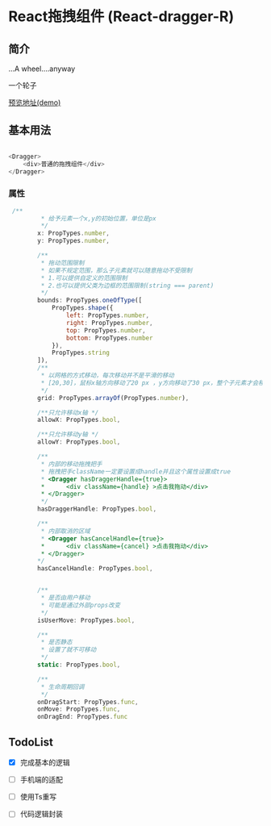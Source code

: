 # React拖拽组件 (React-dragger-R)

简介
----
...A wheel....anyway

一个轮子

[预览地址(demo)](http://htmlpreview.github.io/?https://github.com/215566435/React-dragger-R/blob/master/build/index.html)

基本用法
----
````javascript

<Dragger>
    <div>普通的拖拽组件</div>
</Dragger>

````

### 属性
````javascript
 /**
         * 给予元素一个x,y的初始位置，单位是px
         */
        x: PropTypes.number,
        y: PropTypes.number,

        /**
         * 拖动范围限制
         * 如果不规定范围，那么子元素就可以随意拖动不受限制
         * 1.可以提供自定义的范围限制
         * 2.也可以提供父类为边框的范围限制(string === parent)
         */
        bounds: PropTypes.oneOfType([
            PropTypes.shape({
                left: PropTypes.number,
                right: PropTypes.number,
                top: PropTypes.number,
                bottom: PropTypes.number
            }),
            PropTypes.string
        ]),
        /**
         * 以网格的方式移动，每次移动并不是平滑的移动
         * [20,30]，鼠标x轴方向移动了20 px ，y方向移动了30 px，整个子元素才会移动
         */
        grid: PropTypes.arrayOf(PropTypes.number),

        /**只允许移动x轴 */
        allowX: PropTypes.bool,

        /**只允许移动y轴 */
        allowY: PropTypes.bool,

        /**
         * 内部的移动拖拽把手
         * 拖拽把手className一定要设置成handle并且这个属性设置成true
         * <Dragger hasDraggerHandle={true}>
         *      <div className={handle} >点击我拖动</div>
         * </Dragger>
         */
        hasDraggerHandle: PropTypes.bool,

        /**
         * 内部取消的区域 
         * <Dragger hasCancelHandle={true}>
         *      <div className={cancel} >点击我拖动</div>
         * </Dragger>
        */
        hasCancelHandle: PropTypes.bool,


        /**
         * 是否由用户移动
         * 可能是通过外部props改变
         */
        isUserMove: PropTypes.bool,

        /**
         * 是否静态
         * 设置了就不可移动
         */
        static: PropTypes.bool,

        /**
         * 生命周期回调
         */
        onDragStart: PropTypes.func,
        onMove: PropTypes.func,
        onDragEnd: PropTypes.func
````




TodoList
----

- [x] 完成基本的逻辑
- [ ] 手机端的适配
- [ ] 使用Ts重写
- [ ] 代码逻辑封装


